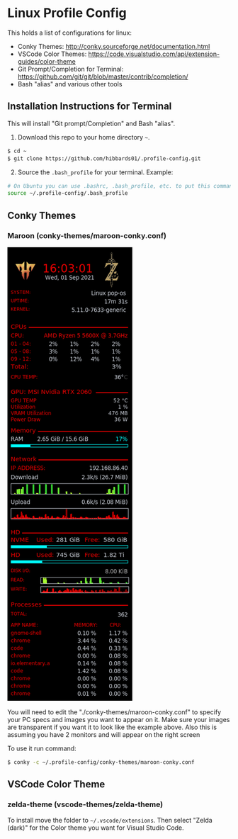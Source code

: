 # Linux Profile Config
This holds a list of configurations for linux:
- Conky Themes: http://conky.sourceforge.net/documentation.html
- VSCode Color Themes: https://code.visualstudio.com/api/extension-guides/color-theme
- Git Prompt/Completion for Terminal: https://github.com/git/git/blob/master/contrib/completion/
- Bash "alias" and various other tools

## Installation Instructions for Terminal
This will install "Git prompt/Completion" and Bash "alias".

1. Download this repo to your home directory `~`.
```bash
$ cd ~
$ git clone https://github.com/hibbards01/.profile-config.git
```
2. Source the `.bash_profile` for your terminal. Example:
```bash
# On Ubuntu you can use .bashrc, .bash_profile, etc. to put this command.
source ~/.profile-config/.bash_profile
```

## Conky Themes
### Maroon (conky-themes/maroon-conky.conf)
![maroon-conky-theme.png](./pics/maroon-conky-theme.png)

You will need to edit the "./conky-themes/maroon-conky.conf" to specify your PC specs and images you want to appear on it. Make sure your images are transparent if you want it to look like the example above. Also this is assuming you have 2 monitors and will appear on the right screen 

To use it run command:
```bash
$ conky -c ~/.profile-config/conky-themes/maroon-conky.conf
```

## VSCode Color Theme

### zelda-theme (vscode-themes/zelda-theme)
To install move the folder to `~/.vscode/extensions`. Then select "Zelda (dark)" for the Color theme you want for Visual Studio Code.